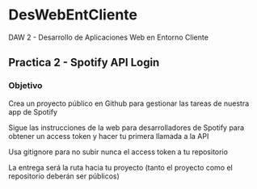 # DesWebEntCliente
DAW 2 - Desarrollo de Aplicaciones Web en Entorno Cliente

## Practica 2 - Spotify API Login

### Objetivo

Crea un proyecto público en Github para gestionar las tareas de nuestra app de Spotify

Sigue las instrucciones de la web para desarrolladores de Spotify para obtener un access token y hacer tu primera llamada a la API

Usa gitignore para no subir nunca el access token a tu repositorio

La entrega será la ruta hacia tu proyecto (tanto el proyecto como el repositorio deberán ser públicos)

